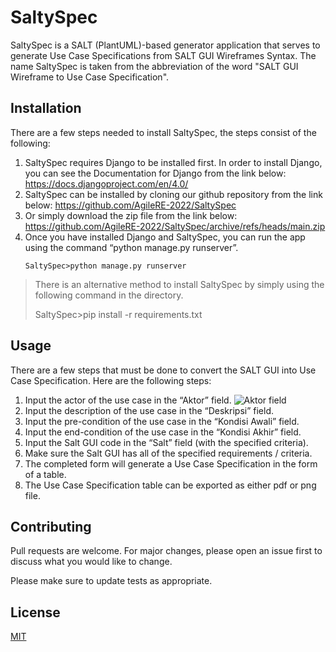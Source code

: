 # SaltySpec

SaltySpec is a SALT (PlantUML)-based generator application that serves to generate Use Case Specifications from SALT GUI Wireframes Syntax. The name SaltySpec is taken from the abbreviation of the word "SALT GUI Wireframe to Use Case Specification".


## Installation

There are a few steps needed to install SaltySpec, the steps consist of the following:

1. SaltySpec requires Django to be installed first. In order to install Django, you can see the Documentation for Django from the link below:
   https://docs.djangoproject.com/en/4.0/
2. SaltySpec can be installed by cloning our github repository from the link below:
   https://github.com/AgileRE-2022/SaltySpec
3. Or simply download the zip file from the link below:
   https://github.com/AgileRE-2022/SaltySpec/archive/refs/heads/main.zip
4. Once you have installed Django and SaltySpec, you can run the app using the command “python manage.py runserver”.
   ```
   SaltySpec>python manage.py runserver
   ```

> There is an alternative method to install SaltySpec by simply using
> the following command in the directory.
> 
> SaltySpec>pip install -r requirements.txt


## Usage

There are a few steps that must be done to convert the SALT GUI into Use Case Specification. Here are the following steps:

1. Input the actor of the use case in the “Aktor” field.
   ![Aktor field](https://lh3.googleusercontent.com/PNqv3dUg4mXLWlOizvkXI8bCSqIiYog63oI6HDypAJPZMrbiK_BcVz1OMyy1Ce-YvJ6fAansqr-Btw40ZqYtIdIjXkcwmtaGVx30Hr6fbCXmXLLBzVrDXQQUROGGBoU1vCrbdmxjWtAlD3ymKw)
3. Input the description of the use case in the “Deskripsi” field.
4. Input the pre-condition of the use case in the “Kondisi Awali” field.
5. Input the end-condition of the use case in the “Kondisi Akhir” field.
6. Input the Salt GUI code in the “Salt” field (with the specified criteria).
7. Make sure the Salt GUI has all of the specified requirements / criteria.
8. The completed form will generate a Use Case Specification in the form of a table.
9. The Use Case Specification table can be exported as either pdf or png file.

## Contributing
Pull requests are welcome. For major changes, please open an issue first to discuss what you would like to change.

Please make sure to update tests as appropriate.

## License
[MIT](https://choosealicense.com/licenses/mit/)
